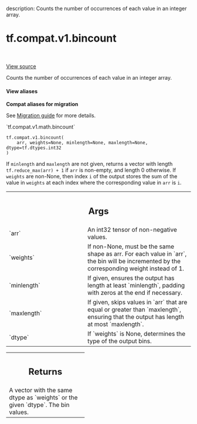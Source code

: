 description: Counts the number of occurrences of each value in an integer array.

<div itemscope itemtype="http://developers.google.com/ReferenceObject">
<meta itemprop="name" content="tf.compat.v1.bincount" />
<meta itemprop="path" content="Stable" />
</div>

# tf.compat.v1.bincount

<!-- Insert buttons and diff -->

<table class="tfo-notebook-buttons tfo-api nocontent" align="left">

</table>

<a target="_blank" href="/code/stable/tensorflow/python/ops/bincount_ops.py">View source</a>



Counts the number of occurrences of each value in an integer array.

<section class="expandable">
  <h4 class="showalways">View aliases</h4>
  <p>
<b>Compat aliases for migration</b>
<p>See
<a href="https://www.tensorflow.org/guide/migrate">Migration guide</a> for
more details.</p>
<p>`tf.compat.v1.math.bincount`</p>
</p>
</section>

<pre class="devsite-click-to-copy prettyprint lang-py tfo-signature-link">
<code>tf.compat.v1.bincount(
    arr, weights=None, minlength=None, maxlength=None, dtype=tf.dtypes.int32
)
</code></pre>



<!-- Placeholder for "Used in" -->

If `minlength` and `maxlength` are not given, returns a vector with length
`tf.reduce_max(arr) + 1` if `arr` is non-empty, and length 0 otherwise.
If `weights` are non-None, then index `i` of the output stores the sum of the
value in `weights` at each index where the corresponding value in `arr` is
`i`.

<!-- Tabular view -->
 <table class="responsive fixed orange">
<colgroup><col width="214px"><col></colgroup>
<tr><th colspan="2"><h2 class="add-link">Args</h2></th></tr>

<tr>
<td>
`arr`
</td>
<td>
An int32 tensor of non-negative values.
</td>
</tr><tr>
<td>
`weights`
</td>
<td>
If non-None, must be the same shape as arr. For each value in
`arr`, the bin will be incremented by the corresponding weight instead of
1.
</td>
</tr><tr>
<td>
`minlength`
</td>
<td>
If given, ensures the output has length at least `minlength`,
padding with zeros at the end if necessary.
</td>
</tr><tr>
<td>
`maxlength`
</td>
<td>
If given, skips values in `arr` that are equal or greater than
`maxlength`, ensuring that the output has length at most `maxlength`.
</td>
</tr><tr>
<td>
`dtype`
</td>
<td>
If `weights` is None, determines the type of the output bins.
</td>
</tr>
</table>



<!-- Tabular view -->
 <table class="responsive fixed orange">
<colgroup><col width="214px"><col></colgroup>
<tr><th colspan="2"><h2 class="add-link">Returns</h2></th></tr>
<tr class="alt">
<td colspan="2">
A vector with the same dtype as `weights` or the given `dtype`. The bin
values.
</td>
</tr>

</table>

